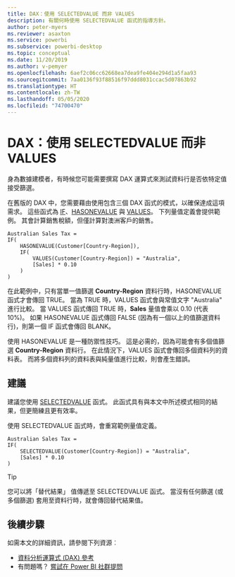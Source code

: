```yaml
---
title: DAX：使用 SELECTEDVALUE 而非 VALUES
description: 有關何時使用 SELECTEDVALUE 函式的指導方針。
author: peter-myers
ms.reviewer: asaxton
ms.service: powerbi
ms.subservice: powerbi-desktop
ms.topic: conceptual
ms.date: 11/20/2019
ms.author: v-pemyer
ms.openlocfilehash: 6aef2c06cc62668ea7dea9fe404e294d1a5faa93
ms.sourcegitcommit: 7aa0136f93f88516f97ddd8031ccac5d07863b92
ms.translationtype: HT
ms.contentlocale: zh-TW
ms.lasthandoff: 05/05/2020
ms.locfileid: "74700470"
---
```

# <a name="dax-use-selectedvalue-instead-of-values"></a>DAX：使用 SELECTEDVALUE 而非 VALUES

身為數據建模者，有時候您可能需要撰寫 DAX 運算式來測試資料行是否依特定值接受篩選。

在舊版的 DAX 中，您需要藉由使用包含三個 DAX 函式的模式，以確保達成這項需求。 這些函式為 [IF](/dax/if-function-dax)、[HASONEVALUE](/dax/hasonevalue-function-dax) 與 [VALUES](/dax/values-function-dax)。 下列量值定義會提供範例。 其會計算銷售稅額，但僅計算對澳洲客戶的銷售。

```dax
Australian Sales Tax =
IF(
    HASONEVALUE(Customer[Country-Region]),
    IF(
        VALUES(Customer[Country-Region]) = "Australia",
        [Sales] * 0.10
    )
)
```

在此範例中，只有當單一值篩選 **Country-Region** 資料行時，HASONEVALUE 函式才會傳回 TRUE。 當為 TRUE 時，VALUES 函式會與常值文字 "Australia" 進行比較。 當 VALUES 函式傳回 TRUE 時，**Sales** 量值會乘以 0.10 (代表 10%)。 如果 HASONEVALUE 函式傳回 FALSE (因為有一個以上的值篩選資料行)，則第一個 IF 函式會傳回 BLANK。

使用 HASONEVALUE 是一種防禦性技巧。 這是必需的，因為可能會有多個值篩選 **Country-Region** 資料行。 在此情況下，VALUES 函式會傳回多個資料列的資料表。 而將多個資料列的資料表與純量值進行比較，則會產生錯誤。

## <a name="recommendation"></a>建議

建議您使用 [SELECTEDVALUE](/dax/selectedvalue-function) 函式。 此函式具有與本文中所述模式相同的結果，但更簡練且更有效率。

使用 SELECTEDVALUE 函式時，會重寫範例量值定義。

```dax
Australian Sales Tax =
IF(
    SELECTEDVALUE(Customer[Country-Region]) = "Australia",
    [Sales] * 0.10
)
```

> [!TIP]
> 您可以將「替代結果」  值傳遞至 SELECTEDVALUE 函式。 當沒有任何篩選 (或多個篩選) 套用至資料行時，就會傳回替代結果值。

## <a name="next-steps"></a>後續步驟

如需本文的詳細資訊，請參閱下列資源︰

- [資料分析運算式 (DAX) 參考](/dax/)
- 有問題嗎？ [嘗試在 Power BI 社群提問](https://community.powerbi.com/)
